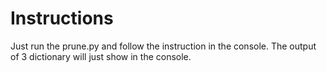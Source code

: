 # Instructions
Just run the prune.py and follow the instruction in the console. The output of 3 dictionary will just show in the console.
